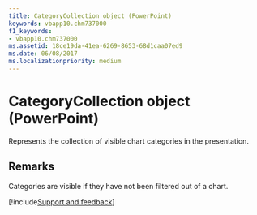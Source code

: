 ```yaml
---
title: CategoryCollection object (PowerPoint)
keywords: vbapp10.chm737000
f1_keywords:
- vbapp10.chm737000
ms.assetid: 18ce19da-41ea-6269-8653-68d1caa07ed9
ms.date: 06/08/2017
ms.localizationpriority: medium
---
```



# CategoryCollection object (PowerPoint)

Represents the collection of visible chart categories in the presentation.


## Remarks

Categories are visible if they have not been filtered out of a chart.

[!include[Support and feedback](~/includes/feedback-boilerplate.md)]